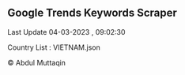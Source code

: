 

## Google Trends Keywords Scraper 
 
Last Update 04-03-2023 , 09:02:30

Country List :
VIETNAM.json



© Abdul Muttaqin 
